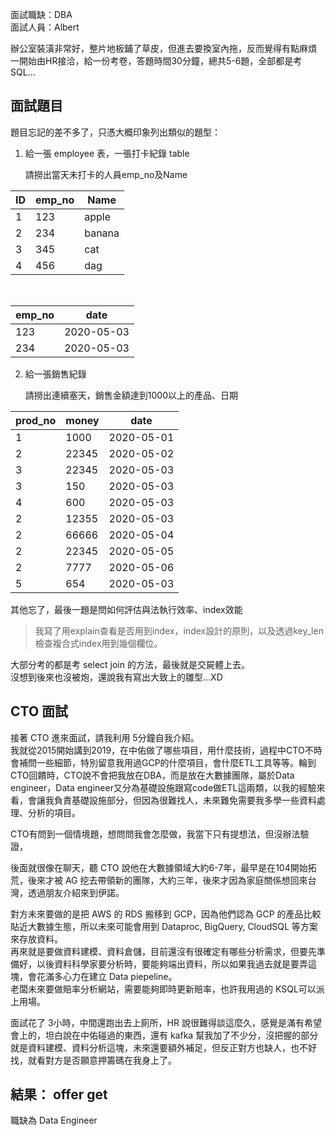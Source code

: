 面試職缺：DBA<br>
面試人員：Albert

辦公室裝潢非常好，整片地板鋪了草皮，但進去要換室內拖，反而覺得有點麻煩<br>
一開始由HR接洽，給一份考卷，答題時間30分鐘，總共5-6題，全部都是考 SQL...


## 面試題目
題目忘記的差不多了，只憑大概印象列出類似的題型：

1. 給一張 employee 表，一張打卡紀錄 table

    請撈出當天未打卡的人員emp_no及Name

| ID | emp_no | Name     |
| ---| --- |--- |
| 1  | 123    | apple    |
| 2  | 234    | banana   |
| 3  | 345    | cat      |
| 4  | 456    | dag      |

<br>

| emp_no | date      |
| ---| --- |
| 123    | 2020-05-03|
| 234    | 2020-05-03|


2. 給一張銷售紀錄

    請撈出連續塞天，銷售金額達到1000以上的產品、日期

| prod_no | money  | date      |
| ---| --- | --- |
| 1       | 1000   | 2020-05-01|
| 2       | 22345  | 2020-05-02|
| 3       | 22345  | 2020-05-03|
| 3       | 150    | 2020-05-03|
| 4       | 600    | 2020-05-03|
| 2       | 12355  | 2020-05-03|
| 2       | 66666  | 2020-05-04|
| 2       | 22345  | 2020-05-05|
| 2       | 7777   | 2020-05-06|
| 5       | 654    | 2020-05-03|



其他忘了，最後一題是問如何評估與法執行效率、index效能
>我寫了用explain查看是否用到index，index設計的原則，以及透過key_len檢查複合式index用到幾個欄位。

大部分考的都是考 select join 的方法，最後就是交屍體上去。<br>
沒想到後來也沒被炮，還說我有寫出大致上的雛型...XD

## CTO 面試
接著 CTO 進來面試，請我利用 5分鐘自我介紹。<br>
我就從2015開始講到2019，在中佑做了哪些項目，用什麼技術，過程中CTO不時會補問一些細節，特別留意我用過GCP的什麼項目，會什麼ETL工具等等。輪到CTO回饋時，CTO說不會把我放在DBA，而是放在大數據團隊，屬於Data engineer，Data engineer又分為基礎設施跟寫code做ETL這兩類，以我的經驗來看，會讓我負責基礎設施部分，但因為很難找人，未來難免需要我多學一些資料處理、分析的項目。

CTO有問到一個情境題，想問問我會怎麼做，我當下只有提想法，但沒辦法驗證，

後面就很像在聊天，聽 CTO 說他在大數據領域大約6-7年，最早是在104開始拓荒，後來才被 AG 挖去帶領新的團隊，大約三年，後來才因為家庭關係想回來台灣，透過朋友介紹來到伊諾。

對方未來要做的是把 AWS 的 RDS 搬移到 GCP，因為他們認為 GCP 的產品比較貼近大數據生態，所以未來可能會用到 Dataproc, BigQuery, CloudSQL 等方案來存放資料。<br>
再來就是要做資料建模、資料倉儲，目前還沒有很確定有哪些分析需求，但要先準備好，以後資料科學家要分析時，要能夠端出資料，所以如果我過去就是要弄這塊，會花滿多心力在建立 Data piepeline。<br>
老闆未來要做賠率分析網站，需要能夠即時更新賠率，也許我用過的 KSQL可以派上用場。

面試花了 3小時，中間還跑出去上廁所，HR 說很難得談這麼久，感覺是滿有希望會上的，坦白說在中佑碰過的東西，還有 kafka 幫我加了不少分，沒把握的部分就是資料建模、資料分析這塊，未來還要額外補足，但反正對方也缺人，也不好找，就看對方是否願意押籌碼在我身上了。

## 結果： offer get
職缺為 Data Engineer